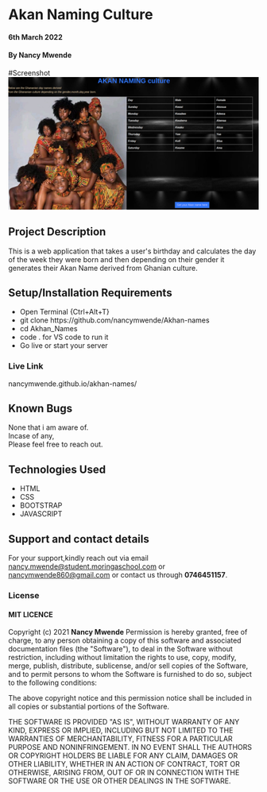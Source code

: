 # Akan Naming Culture
####  6th March 2022
#### By **Nancy Mwende**

#Screenshot
<img src="images/Screenshot.png">

## Project Description
This is a web application that takes a user's birthday and calculates the day of the week they were born and then depending on their gender it generates their Akan Name derived from Ghanian culture.

## Setup/Installation Requirements
<ul>
<li>Open Terminal {Ctrl+Alt+T}</li>
<li>git clone https://github.com/nancymwende/Akhan-names</li>
<li>cd Akhan_Names </li>
<li>code . for VS code to run it<l/li>
<li>Go live or start your server</li>
</ul>

### Live Link
<a>nancymwende.github.io/akhan-names/</a>


## Known Bugs

None that i am aware of.<br>Incase of any,<br>Please feel free to reach out.

## Technologies Used

<ul>
<li>HTML</li>
<li>CSS</li>
<li>BOOTSTRAP</li>
<li>JAVASCRIPT</li>
</ul>

## Support and contact details
For your support,kindly reach out via email nancy.mwende@student.moringaschool.com or nancymwende860@gmail.com or contact us through **0746451157**.

### License

 #### MIT LICENCE

Copyright (c) 2021 **Nancy Mwende**
Permission is hereby granted, free of charge, to any person obtaining a copy
of this software and associated documentation files (the "Software"), to deal
in the Software without restriction, including without limitation the rights
to use, copy, modify, merge, publish, distribute, sublicense, and/or sell
copies of the Software, and to permit persons to whom the Software is
furnished to do so, subject to the following conditions:

The above copyright notice and this permission notice shall be included in all
copies or substantial portions of the Software.

THE SOFTWARE IS PROVIDED "AS IS", WITHOUT WARRANTY OF ANY KIND, EXPRESS OR
IMPLIED, INCLUDING BUT NOT LIMITED TO THE WARRANTIES OF MERCHANTABILITY,
FITNESS FOR A PARTICULAR PURPOSE AND NONINFRINGEMENT. IN NO EVENT SHALL THE
AUTHORS OR COPYRIGHT HOLDERS BE LIABLE FOR ANY CLAIM, DAMAGES OR OTHER
LIABILITY, WHETHER IN AN ACTION OF CONTRACT, TORT OR OTHERWISE, ARISING FROM,
OUT OF OR IN CONNECTION WITH THE SOFTWARE OR THE USE OR OTHER DEALINGS IN THE
SOFTWARE.
  
